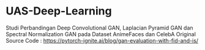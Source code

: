 # UAS-Deep-Learning
Studi Perbandingan Deep Convolutional GAN, Laplacian Pyramid GAN dan Spectral Normalization GAN pada Dataset AnimeFaces dan CelebA
Original Source Code : https://pytorch-ignite.ai/blog/gan-evaluation-with-fid-and-is/
